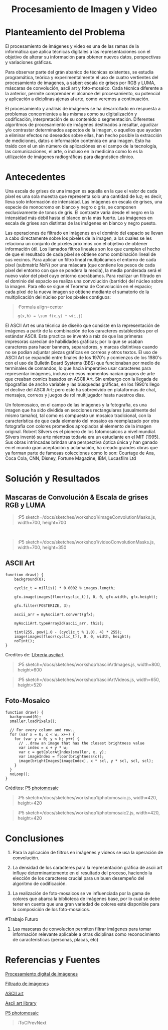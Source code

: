 
<script src="../sketches/workshop1/p5.min.js" /></script>
<script src="../sketches/workshop1/p5.asciiart.min.js" /></script>
<script src="../sketches/workshop1/p5.dom.min.js" /></script>
<script src="../sketches/workshop1/p5.sound.min.js" /></script>

<h1 align="center">Procesamiento de Imagen y Video</h1>

# Planteamiento del Problema

El procesamiento de imágenes y video es una de las ramas de la inform&aacute;tica que aplica técnicas digitales a las representaciones con el objetivo de alterar su información para obtener nuevos datos, perspectivas y variaciones gr&aacute;ficas.

Para observar parte del grán abanico de técnicas existentes, se estudia programática, te&oacute;rica y experimentalmente el uso de cuatro vertientes del procesamiento de imagenes, a saber: escala de grises por RGB y LUMA, máscaras de convolución, ascii art y foto-mosaico. Cada técnica diferente a la anterior, permite comprender el alcance del procesamiento, su potencial y aplicación a diciplinas ajenas al arte, como veremos a continuación.

El procesamiento y análisis de imágenes se ha desarrollado en respuesta a problemas concernientes a las mismas como su digitalización y codificación, interpretación de su contenido o segmentación. Diferentes algoritmos  de  procesamiento  de  imágenes  destinados  a  resaltar,  agudizar y/o  contrastar  determinados  aspectos  de  la  imagen, o aquellos que ayudan  a  eliminar efectos   no   deseados   sobre   ellas, han hecho posible la extracción de  mediciones,  datos  o  información  contenida  en  una  imagen. Esto ha traído con el un sin número de aplicaciónes en el campo de la tecnología, las comunicaciones, el arte, o incluso en la medicina como lo es la utilización de imágenes radiográfícas para diagnóstico clínico.


# Antecedentes

Una escala de grises de una imagen es aquella en la que el valor de cada píxel es una sola muestra que representa solo una cantidad de luz; es decir, lleva solo información de intensidad. Las imágenes en escala de grises, una especie de monocromo en blanco y negro o gris, se componen exclusivamente de tonos de gris. El contraste varía desde el negro en la intensidad más débil hasta el blanco en la más fuerte. Las imágenes en escala de grises son distintas de las imágenes en blanco y negro puesto.

Las operaciones de filtrado en imágenes en el dominio del espacio se llevan a cabo directamente sobre los píxeles de la imagen, a los cuales se les relaciona un conjunto de pixeles próximos con el objetivo de obtener información útil. Los llamados filtros lineales son los que cumplen el hecho de que el resultado de cada pixel se obtiene como combinación lineal de sus vecinos. Para aplicar un filtro lineal multiplicamos el entorno de cada pixel (submatriz NxN) por una máscara (que contiene los pesos de cada pixel del entorno con que se pondera la media), la media ponderada será el nuevo valor del pixel cuyo entorno operábamos. Para realizar un filtrado en el dominio del espacio se realiza una convolución (barrido) del núcleo sobre la imagen. Para ello se sigue el Teorema de Convolución en el espacio; cada píxel de la nueva imagen se obtiene mediante el sumatorio de la multiplicación del núcleo por los píxeles contiguos:

> :Formula align=center
>
> ```
> g(x,h) = \sum f(x,y) * w(i,j)
> 
> ```

El ASCII Art es una t&eacute;cnica de dise&ntilde;o que consiste en la representaci&oacute;n de im&aacute;genes a partir de la combinaci&oacute;n de los caracteres establecidos por el est&aacute;ndar ASCII. Esta practica se invent&oacute; a ra&iacute;z de que las primeras impresoras carec&iacute;an de habilidades gr&aacute;ficas; por lo que se usaban caracteres para hacer banners, separadores, y marcas distintivas cuando no se pod&iacute;an adjuntar piezas gr&aacute;ficas en correos y otros textos. El uso de ASCII Art se expandi&oacute; entre finales de los 1970's y comienzos de los 1980's con el uso de Bulletin Board Systems (BBS) que funcionaban por medio de terminales de comandos, lo que hacia imperativo usar caracteres para representar im&aacute;genes, incluso en esos momentos nac&iacute;an grupos de arte que creaban comics basados en ASCII Art. Sin embargo con la llegada de tipograf&iacute;as de ancho variable y las b&uacute;squedas gr&aacute;ficas, en los 1990's llego el declive del ASCII Art; pero este ha sobrevivido en plataformas de chat, mensajes, correos y juegos de rol multijugador hasta nuestros d&iacute;as. 

Un fotomosaico, en el campo de las imágenes y la fotografía, es una imagen que ha sido dividida en secciones rectangulares (usualmente del mismo tamaño), tal como es compuesto un mosaico tradicional, con la característica de que cada elemento del mosaico es reemplazado por otra fotografía con colores promedios apropiados al elemento de la imagen original. Robert Silvers es el pionero de los fotomosaicos a nivel mundial. Silvers inventó su arte mientras todavía era un estudiante en el MIT (1995). Sus obras intrincadas brindan una perspectiva óptica única y han ganado en el mundo gran aceptación y aclamación, ha creado grandes obras que ya forman parte de famosas colecciones como lo son: Courtage de Axa, Coca Cola, CNN, Disney, Fortune Magazine, IBM, Lucasfilm Ltd


# Soluci&oacute;n y Resultados

## Mascaras de Convoluci&oacute;n & Escala de grises RGB y LUMA

> :P5 sketch=/docs/sketches/workshop1/imageConvolutionMasks.js, width=700, height=700

<br />

> :P5 sketch=/docs/sketches/workshop1/videoConvolutionMasks.js, width=700, height=350


## ASCII Art

```
function draw() {
    background(0);
    
    cyclic_t = millis() * 0.0002 % images.length;
    
    gfx.image(images[floor(cyclic_t)], 0, 0, gfx.width, gfx.height);
    
    gfx.filter(POSTERIZE, 3);
   
    ascii_arr = myAsciiArt.convert(gfx);
    
    myAsciiArt.typeArray2d(ascii_arr, this);
    
    tint(255, pow(1.0 - (cyclic_t % 1.0), 4) * 255);
    image(images[floor(cyclic_t)], 0, 0, width, height);
    noTint();
}

```
Creditos de: [Libreria asciiart](https://www.tetoki.eu/asciiart/asciiart_stillimage.html)


> :P5 sketch=/docs/sketches/workshop1/asciiArtImages.js, width=800, height=600

> :P5 sketch=/docs/sketches/workshop1/asciiArtVideos.js, width=650, height=520

## Foto-Mosaico

```
function draw() {
  background(0);
  smaller.loadPixels();

  // For every column and row..
  for (var x = 0; x < w; x++) {
    for (var y = 0; y < h; y++) {
      // ..draw an image that has the closest brightness value
      var index = x + y * w;
      var c = getColorAtIndex(smaller, x, y);
      var imageIndex = floor(brightness(c));
      image(brightImages[imageIndex], x * scl, y * scl, scl, scl);
    }
  }
  noLoop();
}
```
Créditos: [P5 photomosaic](https://editor.p5js.org/jnsjknn/sketches/HJU0bQ_fN)

> :P5 sketch=/docs/sketches/workshop1/photomosaic.js, width=420, height=420

> :P5 sketch=/docs/sketches/workshop1/photomosaic2.js, width=420, height=420

# Conclusiones 

1. Para la aplicación de filtros en imágenes y videos se usa la operación de convolución.

2. La densidad de los caracteres para la representación gráfica de ascii art influye determinantemente en el resultado del proceso, haciendo la elección de los caracteres crucial para un buen desempeño del algoritmo de codificación.

3. La realización de foto-mosaicos se ve influenciada por la gama de colores que abarca la biblioteca de imágenes base, por lo cual se debe tener en cuenta que una gran variedad de colores esté disponible para la composición de los foto-mosaicos.

#Trabajo Futuro

1. Las mascaras de convolucion permiten filtrar imágenes para tomar información relevante aplicable a otras diciplinas como reconocimiento de caracteristicas (personas, placas, etc)


# Referencias y Fuentes

[Procesamiento digital de imágenes](https://es.wikipedia.org/wiki/Procesamiento_digital_de_imágenes)

[Filtrado de imágenes](http://www.ub.edu/pa1/node/filtrado)

[ASCII art](https://en.wikipedia.org/wiki/ASCII_art)

[Ascii art library](https://www.tetoki.eu/asciiart/)

[P5 photomosaic](https://editor.p5js.org/jnsjknn/sketches/HJU0bQ_fN)
> :ToCPrevNext